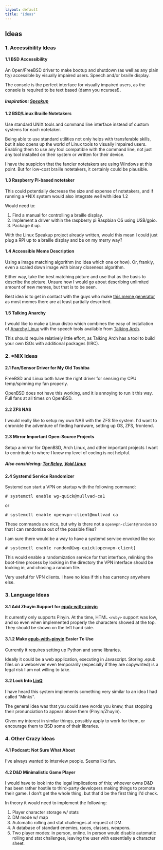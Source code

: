 ```yaml
---
layout: default
title: "Ideas"
---
```


## Ideas

### 1. Accessibility Ideas

#### 1.1 BSD Accessibility

An Open/FreeBSD driver to make bootup and shutdown (as well as any plain tty) accessible by visually impaired users.
Speech and/or braille display.

The console is the perfect interface for visually impaired users,
as the console is required to be text based (damn you ncurses!).

##### Inspiration: [Speakup](http://linux-speakup.org/)

#### 1.2 BSD/Linux Braille Notetakers

Use standard UNIX tools and command line interface instead of custom
systems for each notetaker.

Being able to use standard utilities not only helps with transferable skills,
but it also opens up the world of Linux tools to visually impaired users.
Enabling them to use any tool compatible with the command line,
not just any tool installed on their system or written for their device.

I have the suspicion that the fancier notetakers are using Windows at this point.
But for low-cost braille notetakers, it certainly could be plausible.

#### 1.3 Raspberry Pi-based notetaker

This could potentially decreese the size and expense of notetakers,
and if running a \*NIX
system would also integrate well with idea 1.2

Would need to:
1. Find a manual for controlling a braille display.
2. Implement a driver within the raspberry pi Raspbian OS using USB/gpio.
3. Package it up.

With the Linux Speakup project already written, would this mean I
could just plug a RPi up to a braille display and be on my merry way?

#### 1.4 Accessible Meme Description

Using a image matching algorithm (no idea which one or how).
Or, frankly, even a scaled down image with binary closeness algorithm.

Either way, take the best matching picture and use that as the basis to describe the picture.
Unsure how I would go about describing unlimited amount of new memes, but that is to be seen.

Best idea is to get in contact with the guys who make [this meme generator](https://imgflip.com/memegenerator) as most memes there are at least partially described.

#### 1.5 Talking Anarchy

I would like to make a Linux distro which combines the easy of installation of [Anarchy Linux](https://www.anarchylinux.org/)
with the speech tools available from [Talking Arch](https://talkingarch.info/).

This should require relatively little effort, as Talking Arch has a tool to build your own ISOs with additional packages (IIRC).

### 2. *NIX Ideas

#### 2.1 Fan/Sensor Driver for My Old Toshiba

FreeBSD and Linux both have the right driver for sensing my CPU
temp/spinning my fan properly.

OpenBSD does not have this working, and it is annoying to run it this way.
Full fans at all times on OpenBSD.

#### 2.2 ZFS NAS

I would really like to setup my own NAS with the ZFS file system.
I'd want to chronicle the adventure of finding hardware,
setting up OS, ZFS, frontend.

#### 2.3 Mirror Important Open-Source Projects

Setup a mirror for OpenBSD, Arch Linux, and other important projects
I want to contribute to where I know my level of coding is not helpful.

##### Also considering: [Tor Relay](https://community.torproject.org/relay/), [Void Linux](https://voidlinux.org/download/#mirrors)

#### 2.4 Systemd Service Randomizer

Systemd can start a VPN on startup with the following command:

<pre class="terminal">
# systemctl enable wg-quick@mullvad-ca1
</pre>

or 

<pre class="terminal">
# systemctl enable openvpn-client@mullvad_ca
</pre>

These commands are nice, but why is there not a `openvpn-client@random` so that I can randomize out of the possible files?

I am sure there would be a way to have a systemd service envoked like so:

<pre class="terminal">
# systemctl enable random@[wg-quick|openvpn-client]
</pre>

This would enable a randomization service for that interface, relinking
the boot-time process by looking in the directory the VPN interface
should be looking in, and chosing a random file.

Very useful for VPN clients. I have no idea if this has currency anywhere else.

### 3. Language Ideas

#### 3.1 Add Zhuyin Support for [epub-with-pinyin](https://github.com/TTWNO/epub-with-pinyin)

It currently only supports Pinyin.
At the time, HTML `<ruby>` support was low,
and so even when implemented properly the characters showed at the top.
They should be shown on the left hand side.

#### 3.1.2 Make [epub-with-pinyin](https://github.com/TTWNO/epub-with-pinyin) Easier To Use

Currently it requires setting up Python and some libraries.

Ideally it could be a web application, executing in Javascript.
Storing .epub files on a webserver even temporarily (especially if they are copywrited) is 
a legal risk I am not willing to take.

#### 3.2 Look Into [LinQ](https://www.lingq.com/en/)

I have heard this system implements something very similar to an idea I had called "Minks".

The general idea was that you could save words you knew,
thus stopping their pronunciation to appear above them (Pinyin/Zhuyin).

Given my interest in similar things, possibly apply to work for them,
or encourage them to BSD some of their libraries. 

### 4. Other Crazy Ideas

#### 4.1 Podcast: Not Sure What About

I've always wanted to interview people.
Seems liks fun.

#### 4.2 D&D Minimalistic Game Player

I would have to look into the legal implications of this;
whoever owns D&D has been rather hostile to third-party developers making things to promote their game.
I don't get the whole thing, but that'd be the first thing I'd check.

In theory it would need to implement the following:
1. Player character storage w/ stats
2. DM mode w/ map
3. Automatic rolling and stat challenges at request of DM.
4. A database of standard enemies, races, classes, weapons.
5. Two player modes: in person, online.
In person would disable automatic rolling and stat challenges, leaving the user with essentially a character sheet.

